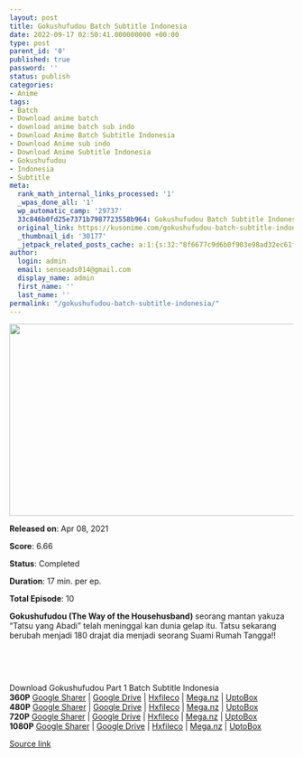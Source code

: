 ```yaml
---
layout: post
title: Gokushufudou Batch Subtitle Indonesia
date: 2022-09-17 02:50:41.000000000 +00:00
type: post
parent_id: '0'
published: true
password: ''
status: publish
categories:
- Anime
tags:
- Batch
- Download anime batch
- download anime batch sub indo
- Download Anime Batch Subtitle Indonesia
- Download Anime sub indo
- Download Anime Subtitle Indonesia
- Gokushufudou
- Indonesia
- Subtitle
meta:
  rank_math_internal_links_processed: '1'
  _wpas_done_all: '1'
  wp_automatic_camp: '29737'
  33c846b0fd25e7371b7987723558b964: Gokushufudou Batch Subtitle Indonesia
  original_link: https://kusonime.com/gokushufudou-batch-subtitle-indonesia/
  _thumbnail_id: '30177'
  _jetpack_related_posts_cache: a:1:{s:32:"8f6677c9d6b0f903e98ad32ec61f8deb";a:2:{s:7:"expires";i:1663426272;s:7:"payload";a:3:{i:0;a:1:{s:2:"id";i:29844;}i:1;a:1:{s:2:"id";i:30011;}i:2;a:1:{s:2:"id";i:29879;}}}}
author:
  login: admin
  email: senseads014@gmail.com
  display_name: admin
  first_name: ''
  last_name: ''
permalink: "/gokushufudou-batch-subtitle-indonesia/"
---
```

<p><img width="566" height="340" src="{{ site.baseurl }}/assets/2022/09/Gokushufudou-566x340.jpg" class="attachment-thumb-large size-thumb-large wp-post-image" alt="" loading="lazy" title="Gokushufudou Batch Subtitle Indonesia" srcset="https://kusonime.com/wp-content/uploads/2021/04/Gokushufudou-566x340.jpg 566w, https://kusonime.com/wp-content/uploads/2021/04/Gokushufudou-300x180.jpg 300w, https://kusonime.com/wp-content/uploads/2021/04/Gokushufudou-768x461.jpg 768w, https://kusonime.com/wp-content/uploads/2021/04/Gokushufudou-520x312.jpg 520w, https://kusonime.com/wp-content/uploads/2021/04/Gokushufudou.jpg 1001w" sizes="(max-width: 566px) 100vw, 566px" />
<p><b>Released on</b>: Apr 08, 2021</p>
<p>
<p><b>Score</b>: 6.66</p>
<p>
<p><b>Status</b>: Completed</p>
<p>
<p><b>Duration</b>: 17 min. per ep.</p>
<p>
<p><b>Total Episode</b>: 10</p>
<p>
<p><strong>Gokushufudou (The Way of the Househusband)</strong> seorang mantan yakuza “Tatsu yang Abadi” telah meninggal kan dunia gelap itu. Tatsu sekarang berubah menjadi 180 drajat dia menjadi seorang Suami Rumah Tangga!!</p>
<p>
<p> </p>
<p>
<p> </p>
<p>
<div class="smokeddl">
<div class="smokettl">Download Gokushufudou Part 1 Batch Subtitle Indonesia</div>
<div class="smokeurl"><strong>360P</strong> <a href="https://acefile.co/f/42290200/kusonime-suami-rumah-tangga-360p-rar" target="_blank" rel="noopener noreferrer">Google Sharer</a> | <a href="https://drive.google.com/uc?export=download&amp;id=1EGlIbDr_dNkvbdH2VIAd50eqZrwpAi86" target="_blank" rel="noopener">Google Drive</a> | <a href="https://hxfile.co/o4q5vaxj17hd" target="_blank" rel="noopener">Hxfileco</a> | <a href="https://mega.nz/file/iF5UVarT#WDrotszM95xDqUgzJLaAnctq2ALtKldjX2mzvpXkKxU" target="_blank" rel="noopener">Mega.nz</a> | <a href="https://uptobox.com/qjga3jqhhcp7" target="_blank" rel="noopener">UptoBox</a></div>
<div class="smokeurl"><strong>480P</strong> <a href="https://acefile.co/f/42290204/kusonime-suami-rumah-tangga-480p-rar" target="_blank" rel="noopener noreferrer">Google Sharer</a> | <a href="https://drive.google.com/uc?export=download&amp;id=1-SmGAQK2v7pES3GrcBakD3ko4aPuZ16K" target="_blank" rel="noopener">Google Drive</a> | <a href="https://hxfile.co/1z5neb0x4mbd" target="_blank" rel="noopener">Hxfileco</a> | <a href="https://mega.nz/file/OZoySSjR#7-D6koMBPwTZE-Nl0YPqrJ15bCy_-wuD__Sq-m8WJVE" target="_blank" rel="noopener">Mega.nz</a> | <a href="https://uptobox.com/300fgtb64l7m" target="_blank" rel="noopener">UptoBox</a></div>
<div class="smokeurl"><strong>720P</strong> <a href="https://acefile.co/f/42290206/kusonime-suami-rumah-tangga-720p-rar" target="_blank" rel="noopener noreferrer">Google Sharer</a> | <a href="https://drive.google.com/uc?export=download&amp;id=1adg37NIIo6rJWXHEsgYfKHB-qKKKFCcj" target="_blank" rel="noopener">Google Drive</a> | <a href="https://hxfile.co/sbe8hao4paka" target="_blank" rel="noopener">Hxfileco</a> | <a href="https://mega.nz/file/eUxyAKyS#pe34P5MqFW5oN7FZivmN28JvihD26cQcUusoWnRYVpA" target="_blank" rel="noopener">Mega.nz</a> | <a href="https://uptobox.com/efr9q3hnr42l" target="_blank" rel="noopener">UptoBox</a></div>
<div class="smokeurl"><strong>1080P</strong> <a href="https://acefile.co/f/42290210/kusonime-suami-rumah-tangga-1080p-rar" target="_blank" rel="noopener noreferrer">Google Sharer</a> | <a href="https://drive.google.com/uc?export=download&amp;id=1GHHAQdymUuYwd_A_1H0_oagCzk-7e83L" target="_blank" rel="noopener">Google Drive</a> | <a href="https://hxfile.co/y45r9g7uoems" target="_blank" rel="noopener">Hxfileco</a> | <a href="https://mega.nz/file/aIx2yaZa#QwAMt_Q2Eml5QyaD8VGldAXL_1XBAf8R1m3Qwo1pKGc" target="_blank" rel="noopener">Mega.nz</a> | <a href="https://uptobox.com/7rp4ons9egv9" target="_blank" rel="noopener">UptoBox</a></div>
</div>
<p><a href="https://kusonime.com/gokushufudou-batch-subtitle-indonesia/">Source link </a></p>
